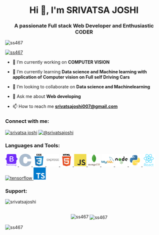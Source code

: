<h1 align="center">Hi 👋, I'm SRIVATSA JOSHI</h1>
<h3 align="center">A passionate Full stack Web Developer and Enthusiastic CODER</h3>

<p align="left"> <img src="https://komarev.com/ghpvc/?username=ss467&label=Profile%20views&color=0e75b6&style=flat" alt="ss467" /> </p>

<p align="left"> <a href="https://github.com/ryo-ma/github-profile-trophy"><img src="https://github-profile-trophy.vercel.app/?username=ss467" alt="ss467" /></a> </p>

- 🔭 I’m currently working on **COMPUTER VISION**

- 🌱 I’m currently learning **Data science and Machine learning with application of Computer vision on Full self Driving Cars**

- 👯 I’m looking to collaborate on **Data science and Machinelearning**

- 💬 Ask me about **Web developing**

- 📫 How to reach me **srivatsajoshi007@gmail.com**

<h3 align="left">Connect with me:</h3>
<p align="left">
<a href="https://linkedin.com/in/srivatsa joshi" target="blank"><img align="center" src="https://raw.githubusercontent.com/rahuldkjain/github-profile-readme-generator/neutral-icons/src/images/icons/Social/linked-in-alt.svg" alt="srivatsa joshi" height="30" width="40" /></a>
<a href="https://medium.com/@srivatsajoshi" target="blank"><img align="center" src="https://raw.githubusercontent.com/rahuldkjain/github-profile-readme-generator/neutral-icons/src/images/icons/Social/medium.svg" alt="@srivatsajoshi" height="30" width="40" /></a>
</p>

<h3 align="left">Languages and Tools:</h3>
<p align="left"> <a href="https://getbootstrap.com" target="_blank"> <img src="https://raw.githubusercontent.com/devicons/devicon/master/icons/bootstrap/bootstrap-plain-wordmark.svg" alt="bootstrap" width="40" height="40"/> </a> <a href="https://www.cprogramming.com/" target="_blank"> <img src="https://raw.githubusercontent.com/devicons/devicon/master/icons/c/c-original.svg" alt="c" width="40" height="40"/> </a> <a href="https://www.w3schools.com/css/" target="_blank"> <img src="https://raw.githubusercontent.com/devicons/devicon/master/icons/css3/css3-original-wordmark.svg" alt="css3" width="40" height="40"/> </a> <a href="https://expressjs.com" target="_blank"> <img src="https://raw.githubusercontent.com/devicons/devicon/master/icons/express/express-original-wordmark.svg" alt="express" width="40" height="40"/> </a> <a href="https://www.w3.org/html/" target="_blank"> <img src="https://raw.githubusercontent.com/devicons/devicon/master/icons/html5/html5-original-wordmark.svg" alt="html5" width="40" height="40"/> </a> <a href="https://developer.mozilla.org/en-US/docs/Web/JavaScript" target="_blank"> <img src="https://raw.githubusercontent.com/devicons/devicon/master/icons/javascript/javascript-original.svg" alt="javascript" width="40" height="40"/> </a> <a href="https://www.mongodb.com/" target="_blank"> <img src="https://raw.githubusercontent.com/devicons/devicon/master/icons/mongodb/mongodb-original-wordmark.svg" alt="mongodb" width="40" height="40"/> </a> <a href="https://www.mysql.com/" target="_blank"> <img src="https://raw.githubusercontent.com/devicons/devicon/master/icons/mysql/mysql-original-wordmark.svg" alt="mysql" width="40" height="40"/> </a> <a href="https://nodejs.org" target="_blank"> <img src="https://raw.githubusercontent.com/devicons/devicon/master/icons/nodejs/nodejs-original-wordmark.svg" alt="nodejs" width="40" height="40"/> </a> <a href="https://www.python.org" target="_blank"> <img src="https://raw.githubusercontent.com/devicons/devicon/master/icons/python/python-original.svg" alt="python" width="40" height="40"/> </a> <a href="https://reactjs.org/" target="_blank"> <img src="https://raw.githubusercontent.com/devicons/devicon/master/icons/react/react-original-wordmark.svg" alt="react" width="40" height="40"/> </a> <a href="https://www.tensorflow.org" target="_blank"> <img src="https://www.vectorlogo.zone/logos/tensorflow/tensorflow-icon.svg" alt="tensorflow" width="40" height="40"/> </a> <a href="https://www.typescriptlang.org/" target="_blank"> <img src="https://raw.githubusercontent.com/devicons/devicon/master/icons/typescript/typescript-original.svg" alt="typescript" width="40" height="40"/> </a> </p>

<h3 align="left">Support:</h3>
<p><a href="https://www.buymeacoffee.com/srivatsajoshi"> <img align="left" src="https://cdn.buymeacoffee.com/buttons/v2/default-yellow.png" height="50" width="210" alt="srivatsajoshi" /></a></p><br><br>

<p><img align="left" src="https://github-readme-stats.vercel.app/api/top-langs?username=ss467&show_icons=true&locale=en&layout=compact" alt="ss467" /></p>

<p>&nbsp;<img align="center" src="https://github-readme-stats.vercel.app/api?username=ss467&show_icons=true&locale=en" alt="ss467" /></p>

<p><img align="center" src="https://github-readme-streak-stats.herokuapp.com/?user=ss467&" alt="ss467" /></p>
